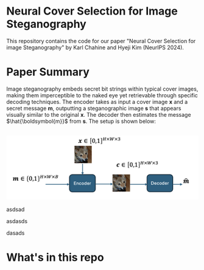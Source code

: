 # Neural Cover Selection for Image Steganography
This repository contains the code for our paper "Neural Cover Selection for image Steganography" by Karl Chahine and Hyeji Kim (NeurIPS 2024).

# Paper Summary
Image steganography embeds secret bit strings within typical cover images, making them imperceptible to the naked eye yet retrievable through specific decoding techniques. The encoder takes as input a cover image $\textbf{x}$ and a secret message $\textbf{m}$, outputting a steganographic image $\textbf{s}$ that appears visually similar to the original $\textbf{x}$. The decoder then estimates the message $\hat{\boldsymbol{m}}$ from $\textbf{s}$. The setup is shown below:


<p style="margin-top: 30px;">
    <img src="steg_setup.png" alt="Model performance" width="600"/>
</p>


asdsad


asdasds

dasads

# What's in this repo

